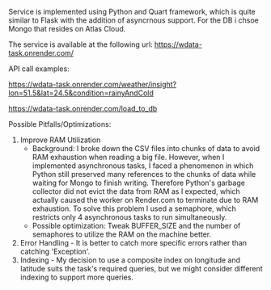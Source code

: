 Service is implemented using Python and Quart framework, which is quite similar to Flask with the addition of asyncrnous support.
For the DB i chsoe Mongo that resides on Atlas Cloud.

The service is available at the following url: 
https://wdata-task.onrender.com/

API call examples:

https://wdata-task.onrender.com/weather/insight?lon=51.5&lat=24.5&condition=rainyAndCold

https://wdata-task.onrender.com/load_to_db

Possible Pitfalls/Optimizations:
1. Improve RAM Utilization
   - Background:
      I broke down the CSV files into chunks of data to avoid RAM exhaustion when reading a big file.
      However, when I implemented asynchronous tasks, I faced a phenomenon in which Python still preserved many references to the chunks of data while waiting for Mongo to finish writing.
      Therefore Python's garbage collector did not evict the data from RAM as I expected, which actually caused the worker on Render.com to terminate due to RAM exhaustion.
      To solve this problem I used a semaphore, which restricts only 4 asynchronous tasks to run simultaneously.
   - Possible optimization: Tweak BUFFER_SIZE and the number of semaphores to utilize the RAM on the machine better.
2. Error Handling - It is better to catch more specific errors rather than catching 'Exception'.
3. Indexing - My decision to use a composite index on longitude and latitude suits the task's required queries, but we might consider different indexing to support more queries.

